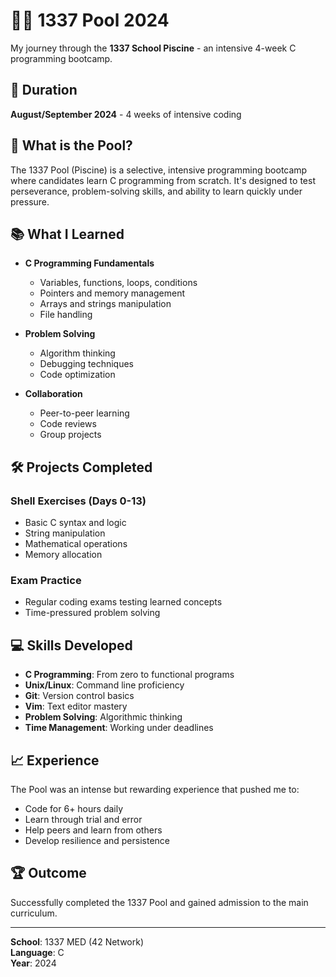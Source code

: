 # 🏊‍♂️ 1337 Pool 2024

My journey through the **1337 School Piscine** - an intensive 4-week C programming bootcamp.

## 📅 Duration
**August/September 2024** - 4 weeks of intensive coding

## 🎯 What is the Pool?

The 1337 Pool (Piscine) is a selective, intensive programming bootcamp where candidates learn C programming from scratch. It's designed to test perseverance, problem-solving skills, and ability to learn quickly under pressure.

## 📚 What I Learned

- **C Programming Fundamentals**
  - Variables, functions, loops, conditions
  - Pointers and memory management
  - Arrays and strings manipulation
  - File handling

- **Problem Solving**
  - Algorithm thinking
  - Debugging techniques
  - Code optimization

- **Collaboration**
  - Peer-to-peer learning
  - Code reviews
  - Group projects

## 🛠️ Projects Completed

### Shell Exercises (Days 0-13)
- Basic C syntax and logic
- String manipulation
- Mathematical operations
- Memory allocation

### Exam Practice
- Regular coding exams testing learned concepts
- Time-pressured problem solving

## 💻 Skills Developed

- **C Programming**: From zero to functional programs
- **Unix/Linux**: Command line proficiency
- **Git**: Version control basics
- **Vim**: Text editor mastery
- **Problem Solving**: Algorithmic thinking
- **Time Management**: Working under deadlines

## 📈 Experience

The Pool was an intense but rewarding experience that pushed me to:
- Code for 6+ hours daily
- Learn through trial and error
- Help peers and learn from others
- Develop resilience and persistence

## 🏆 Outcome

Successfully completed the 1337 Pool and gained admission to the main curriculum.

---

**School**: 1337 MED (42 Network)  
**Language**: C  
**Year**: 2024
